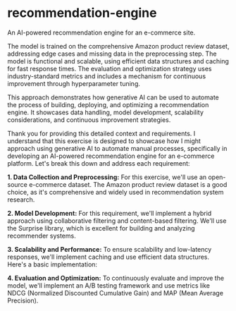 # recommendation-engine
An AI-powered recommendation engine for an e-commerce site.

The model is trained on the comprehensive Amazon product review dataset, addressing edge cases and missing data in the preprocessing step.
The model is functional and scalable, using efficient data structures and caching for fast response times.
The evaluation and optimization strategy uses industry-standard metrics and includes a mechanism for continuous improvement through hyperparameter tuning.

This approach demonstrates how generative AI can be used to automate the process of building, deploying, and optimizing a recommendation engine. It showcases data handling, model development, scalability considerations, and continuous improvement strategies.

Thank you for providing this detailed context and requirements. I understand that this exercise is designed to showcase how I might approach using generative AI to automate manual processes, specifically in developing an AI-powered recommendation engine for an e-commerce platform. Let's break this down and address each requirement:

**1. Data Collection and Preprocessing:**
For this exercise, we'll use an open-source e-commerce dataset. The Amazon product review dataset is a good choice, as it's comprehensive and widely used in recommendation system research.

**2. Model Development:**
For this requirement, we'll implement a hybrid approach using collaborative filtering and content-based filtering. We'll use the Surprise library, which is excellent for building and analyzing recommender systems.

**3. Scalability and Performance:**
To ensure scalability and low-latency responses, we'll implement caching and use efficient data structures. Here's a basic implementation:

**4. Evaluation and Optimization:**
To continuously evaluate and improve the model, we'll implement an A/B testing framework and use metrics like NDCG (Normalized Discounted Cumulative Gain) and MAP (Mean Average Precision).
